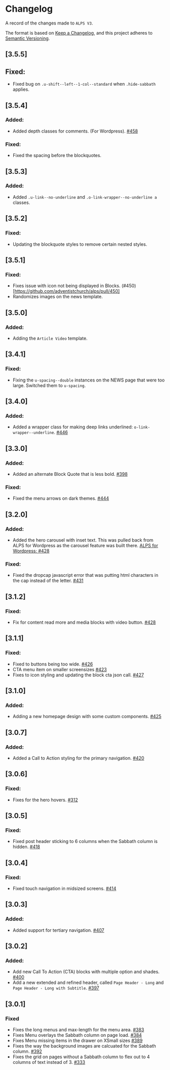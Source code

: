 # Changelog
A record of the changes made to `ALPS V3`.

The format is based on [Keep a Changelog](https://keepachangelog.com/en/1.0.0/), and this project adheres to [Semantic Versioning](https://semver.org/spec/v2.0.0.html).

## [3.5.5]
## Fixed:
- Fixed bug on `.u-shift--left--1-col--standard` when `.hide-sabbath` applies.

## [3.5.4]
### Added:
- Added depth classes for comments. (For Wordpress). [#458](https://github.com/adventistchurch/alps/pull/458)

### Fixed:
- Fixed the spacing before the blockquotes.

## [3.5.3]
### Added:
- Added `.u-link--no-underline` and `.o-link-wrapper--no-underline a` classes.

## [3.5.2]
### Fixed:
- Updating the blockquote styles to remove certain nested styles.

## [3.5.1]
### Fixed:
- Fixes issue with icon not being displayed in Blocks. (#450)[https://github.com/adventistchurch/alps/pull/450]
- Randomizes images on the news template.

## [3.5.0]
### Added:
- Adding the `Article Video` template.

## [3.4.1]
### Fixed:
- Fixing the `u-spacing--double` instances on the NEWS page that were too large. Switched them to `u-spacing`.

## [3.4.0]
### Added:
- Added a wrapper class for making deep links underlined: `o-link-wrapper--underline`. [#446](https://github.com/adventistchurch/alps/pull/446)

## [3.3.0]
### Added:
- Added an alternate Block Quote that is less bold. [#398](https://github.com/adventistchurch/alps/issues/398)

### Fixed:
- Fixed the menu arrows on dark themes. [#444](https://github.com/adventistchurch/alps/pull/444)

## [3.2.0]
### Added:
- Added the hero carousel with inset text. This was pulled back from ALPS for Wordpress as the carousel feature was built there. [ALPS for Wordpress: #428](https://github.com/adventistchurch/alps-wordpress/pull/428)

### Fixed:
- Fixed the dropcap javascript error that was putting html characters in the cap instead of the letter. [#431](https://github.com/adventistchurch/alps-wordpress/issues/431)

## [3.1.2]
### Fixed:
- Fix for content read more and media blocks with video button. [#428](https://github.com/adventistchurch/alps/pull/428)


## [3.1.1]
### Fixed:
- Fixed to buttons being too wide. [#426](https://github.com/adventistchurch/alps/issues/426)
- CTA menu item on smaller screensizes [#423](https://github.com/adventistchurch/alps/issues/423)
- Fixes to icon styling and updating the block cta json call. [#427](https://github.com/adventistchurch/alps/pr/427)


## [3.1.0]
### Added:
- Adding a new homepage design with some custom components. [#425](https://github.com/adventistchurch/alps/pr/425)


## [3.0.7]
### Added:
- Added a Call to Action styling for the primary navigation. [#420](https://github.com/adventistchurch/alps/issues/420)


## [3.0.6]
### Fixed:
- Fixes for the hero hovers. [#312](https://github.com/adventistchurch/alps-wordpress/issues/312)


## [3.0.5]
### Fixed:
- Fixed post header sticking to 6 columns when the Sabbath column is hidden. [#418](https://github.com/adventistchurch/alps/pull/418)


## [3.0.4]
### Fixed:
- Fixed touch navigation in midsized screens. [#414](https://github.com/adventistchurch/alps/issues/414)


## [3.0.3]
### Added:
- Added support for tertiary navigation. [#407](https://github.com/adventistchurch/alps/issues/407)


## [3.0.2]
### Added:
- Add new Call To Action (CTA) blocks with multiple option and shades. [#400](https://github.com/adventistchurch/alps/issues/400)
- Add a new extended and refined header, called `Page Header - Long` and `Page Header - Long with Subtitle`. [#397](https://github.com/adventistchurch/alps/issues/397)


## [3.0.1]
### Fixed
- Fixes the long menus and max-length for the menu area. [#383](https://github.com/adventistchurch/alps/issues/383)
- Fixes Menu overlays the Sabbath column on page load. [#384](https://github.com/adventistchurch/alps/issues/384)
- Fixes Menu missing items in the drawer on XSmall sizes [#389](https://github.com/adventistchurch/alps/issues/389)
- Fixes the way the background images are calcuated for the Sabbath column. [#392](https://github.com/adventistchurch/alps/issues/392)
- Fixes the grid on pages without a Sabbath column to flex out to 4 columns of text instead of 3. [#333](https://github.com/adventistchurch/alps/issues/333)
